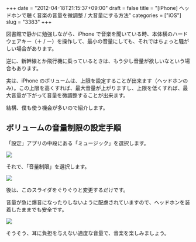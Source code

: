 +++
date = "2012-04-18T21:15:37+09:00"
draft = false
title = "[iPhone] ヘッドホンで聴く音楽の音量を微調整 / 大音量にする方法"
categories = ["iOS"]
slug = "3383"
+++

図書館で静かに勉強しながら、iPhone で音楽を聞いている時、本体横のハードウェアキー（＋ / ー）を操作して、最小の音量にしても、それではちょっと騒がしい場合があります。

逆に、新幹線とか飛行機に乗っているときは、もう少し音量が欲しいなという場合もあります。

実は、iPhone のボリュームは、上限を設定することが出来ます（ヘッドホンのみ）。この上限を高くすれば、最大音量が上がりますし、上限を低くすれば、最大音量が下がって音量を微調整することが出来ます。

結構、僕も使う機会が多いので紹介します。

## ボリュームの音量制限の設定手順

「設定」アプリの中段にある「ミュージック」を選択します。

![](/images/2012/04/3383_1.png)

それで、「音量制限」を選択します。

![](/images/2012/04/3383_2.png)

後は、このスライダをぐりぐりと変更するだけです。

音量が急に爆音になったりしないように配慮されていますので、ヘッドホンを装着したままでも安全です。

![](/images/2012/04/3383_3.png)

そうそう、耳に負担を与えない適度な音量で、音楽を楽しみましょう。
